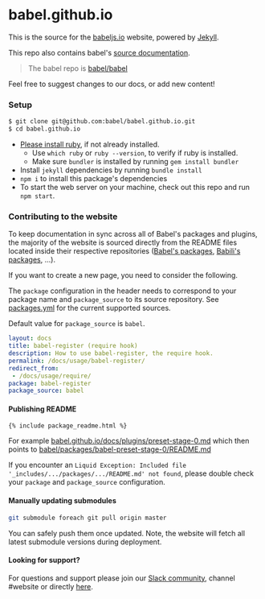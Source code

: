 # babel.github.io

This is the source for the [babeljs.io](https://babeljs.io) website, powered by [Jekyll](https://jekyllrb.com/).

This repo also contains babel's [source documentation](https://github.com/babel/babel.github.io/tree/master/docs).

> The babel repo is [babel/babel](https://github.com/babel/babel)

Feel free to suggest changes to our docs, or add new content!

### Setup

```bash
$ git clone git@github.com:babel/babel.github.io.git
$ cd babel.github.io
```

* [Please install ruby](https://www.ruby-lang.org/en/documentation/installation/), if not already installed.
  * Use `which ruby` or `ruby --version`, to verify if ruby is installed.
  * Make sure `bundler` is installed by running `gem install bundler`
* Install `jekyll` dependencies by running `bundle install`
* `npm i` to install this package's dependencies
* To start the web server on your machine, check out this repo and run `npm start`.

### Contributing to the website

To keep documentation in sync across all of Babel's packages and plugins, the majority of the website is sourced directly from the README files located inside their respective repositories ([Babel's packages](https://github.com/babel/babel/tree/master/packages), [Babili's packages](https://github.com/babel/babili/tree/master/packages), ...).

If you want to create a new page, you need to consider the following.

The `package` configuration in the header needs to correspond to your package name and `package_source` to its source repository. See [packages.yml](_data/packages.yml) for the current supported sources.

Default value for `package_source` is `babel`.

```yaml
layout: docs
title: babel-register (require hook)
description: How to use babel-register, the require hook.
permalink: /docs/usage/babel-register/
redirect_from:
 - /docs/usage/require/
package: babel-register
package_source: babel
```

#### Publishing README

```
{% include package_readme.html %}
```

For example [babel.github.io/docs/plugins/preset-stage-0.md](/docs/plugins/preset-stage-0.md) which then points to [babel/packages/babel-preset-stage-0/README.md](https://github.com/babel/babel/blob/master/packages/babel-preset-stage-0/README.md)

If you encounter an `Liquid Exception: Included file '_includes/.../packages/.../README.md' not found`, please double check your `package` and `package_source` configuration.

#### Manually updating submodules

```sh
git submodule foreach git pull origin master
```

You can safely push them once updated.
Note, the website will fetch all latest submodule versions during deployment.

#### Looking for support?

For questions and support please join our [Slack community](https://slack.babeljs.io/), channel #website or directly [here](https://babeljs.slack.com/messages/website/).

